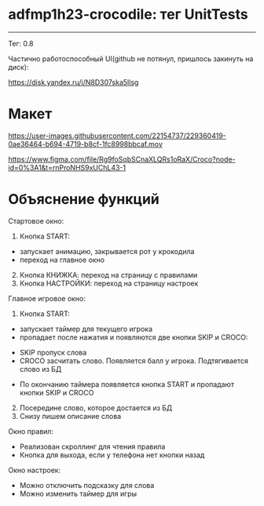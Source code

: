 # adfmp1h23-crocodile: тег UnitTests

-----

Тег: 0.8

Частично работоспособный UI(github не потянул, пришлось закинуть на диск):


https://disk.yandex.ru/i/N8D307ska5Ilsg



# Макет

https://user-images.githubusercontent.com/22154737/229360419-0ae36464-b694-4719-b8cf-1fc8998bbcaf.mov

https://www.figma.com/file/Rg9foSqbSCnaXLQRs1oRaX/Croco?node-id=0%3A1&t=rnProNHS9xUChL43-1


# Объяснение функций

Стартовое окно:

1) Кнопка START:
*  запускает анимацию, закрывается рот у крокодила
*  переход на главное окно
2) Кнопка КНИЖКА: переход на страницу с правилами
3) Кнопка НАСТРОЙКИ: переход на страницу настроек

Главное игровое окно:

1) Кнопка START: 
* запускает таймер для текущего игрока
* пропадает после нажатия и появляются две кнопки SKIP и CROCO:
 - SKIP пропуск слова
 - CROCO засчитать слово. Появляется балл у игрока. Подтягивается слово из БД
* По окончанию таймера появляется кнопка START и пропадают кнопки SKIP и CROCO

2) Посередине слово, которое достается из БД
3) Снизу пишем описание слова

Окно правил:
* Реализован скроллинг для чтения правила
* Кнопка для выхода, если у телефона нет кнопки назад

Окно настроек:
* Можно отключить подсказку для слова
* Можно изменить таймер для игры

